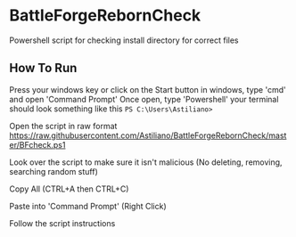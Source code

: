 # BattleForgeRebornCheck
Powershell script for checking install directory for correct files

## How To Run


Press your windows key or click on the Start button in windows, type 'cmd' and open 'Command Prompt'
Once open, type 'Powershell'
your terminal should look something like this
`
PS C:\Users\Astiliano>
`

Open the script in raw format
https://raw.githubusercontent.com/Astiliano/BattleForgeRebornCheck/master/BFcheck.ps1

Look over the script to make sure it isn't malicious (No deleting, removing, searching random stuff)

Copy All  (CTRL+A then CTRL+C)

Paste into 'Command Prompt' (Right Click)

Follow the script instructions
